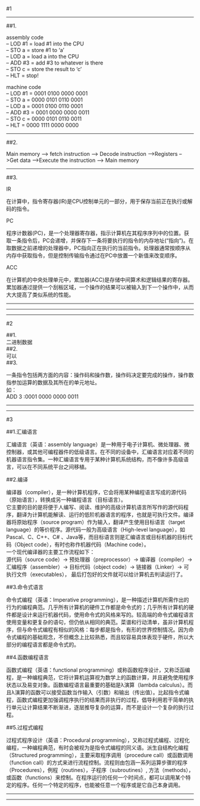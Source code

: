 #1


-------------------------------------


##1.<br>

 assembly code<br>
– LOD #1 = load #1 into the CPU<br>
– STO a = store #1 to ‘a’<br>
– LOD a = load a into the CPU<br>
– ADD #3 = add #3 to whatever is there<br>
– STO c = store the result to ‘c’<br>
– HLT = stop!<br>


machine code<br>
– LOD #1 = 
0001 0100 0000 0001<br>
– STO a =
0000 0101 0110 0001<br>
– LOD a =
0001 0100 0110 0001<br>
– ADD #3 =
0001 0000 0000 0011<br>
– STO c =
0000 0101 0110 0011<br>
– HLT =
0000 1111 0000 0000<br>





---------------------------------------

##2.<br>



Main memory –> fetch instruction –> Decode instruction –>Registers –>Get data –>Execute the instruction –> Main memory


-----------------------------------------

##3.<br>

IR<br>

在计算中，指令寄存器(IR)是CPU控制单元的一部分，用于保存当前正在执行或解码的指令。<br>

PC<br>
 
 程序计数器(PC)，是一个处理器寄存器，指示计算机在其程序序列中的位置。获取一条指令后，PC会递增，并保存下一条将要执行的指令的内存地址(“指向”)。在取数据之前递增的处理器中，PC指向正在执行的当前指令。处理器通常按顺序从内存中获取指令，但是控制传输指令通过在PC中放置一个新值来改变顺序。<br>
 
ACC<br>

在计算机的中央处理单元中，累加器(ACC)是存储中间算术和逻辑结果的寄存器。累加器通过提供一个刮板区域，一个操作的结果可以被输入到下一个操作中，从而大大提高了类似系统的性能。<br>

----------------------------------------------



---------------------------
---------------------------

#2

##1.<br>
二进制数据<br>
##2.<br>
可以<br>
##3.<br>

一条指令包括两方面的内容：操作码和操作数，操作码决定要完成的操作，操作数指参加运算的数据及其所在的单元地址。<br>
如：<br>
ADD 3 :0001 0000 0000 0011<br>

---------------------------
-----------------------------

#3

##1.汇编语言<br>

汇编语言（英语：assembly language）是一种用于电子计算机、微处理器、微控制器，或其他可编程器件的低级语言。在不同的设备中，汇编语言对应着不同的机器语言指令集。一种汇编语言专用于某种计算机系统结构，而不像许多高级语言，可以在不同系统平台之间移植。

##2.编译<br>

编译器（compiler），是一种计算机程序，它会将用某种编程语言写成的源代码（原始语言），转换成另一种编程语言（目标语言）。<br>
它主要的目的是将便于人编写、阅读、维护的高级计算机语言所写作的源代码程序，翻译为计算机能解读、运行的低阶机器语言的程序，也就是可执行文件。编译器将原始程序（source program）作为输入，翻译产生使用目标语言（target language）的等价程序。源代码一般为高级语言（High-level language），如Pascal、C、C++、C# 、Java等，而目标语言则是汇编语言或目标机器的目标代码（Object code），有时也称作机器代码（Machine code）。<br>
一个现代编译器的主要工作流程如下：<br>
源代码（source code）→ 预处理器（preprocessor）→ 编译器（compiler）→ 汇编程序（assembler）→ 目标代码（object code）→ 链接器（Linker）→ 可执行文件（executables）， 最后打包好的文件就可以给计算机去判读运行了。

##3.命令式语言<br>

命令式编程（英语：Imperative programming），是一种描述计算机所需作出的行为的编程典范。几乎所有计算机的硬件工作都是命令式的；几乎所有计算机的硬件都是设计来运行机器代码，使用命令式的风格来写的。较高端的命令式编程语言使用变量和更复杂的语句，但仍依从相同的典范。菜谱和行动清单，虽非计算机程序，但与命令式编程有相似的风格：每步都是指令，有形的世界控制情况。因为命令式编程的基础观念，不但概念上比较熟悉，而且较容易具体表现于硬件，所以大部分的编程语言都是命令式的。

##4.函数编程语言<br>

函数式编程（英语：functional programming）或称函数程序设计，又称泛函编程，是一种编程典范，它将计算机运算视为数学上的函数计算，并且避免使用程序状态以及易变对象。函数编程语言最重要的基础是λ演算（lambda calculus）。而且λ演算的函数可以接受函数当作输入（引数）和输出（传出值）。比起指令式编程，函数式编程更加强调程序执行的结果而非执行的过程，倡导利用若干简单的执行单元让计算结果不断渐进，逐层推导复杂的运算，而不是设计一个复杂的执行过程。

##5.过程式编程<br>

过程式程序设计（英语：Procedural programming），又称过程式编程、过程化编程，一种编程典范，有时会被视为是指令式编程的同义语。派生自结构化编程（Structured programming），主要采取程序调用（procedure call）或函数调用（function call）的方式来进行流程控制。流程则由包涵一系列运算步骤的程序（Procedures），例程（routines），子程序（subroutines）, 方法（methods），或函数（functions）来控制。在程序运行的任何一个时间点，都可以调用某个特定的程序。任何一个特定的程序，也能被任意一个程序或是它自己本身调用。

---------------------------
---------------------------
